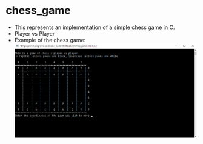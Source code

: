 # chess_game

* This represents an implementation of a simple chess game in C.
* Player vs Player
* Example of the chess game:
![alt text](https://github.com/andrei-voia/chess_game/blob/master/example.png "Chess example")
